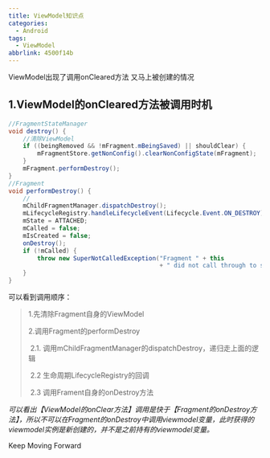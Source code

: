 ```yaml
---
title: ViewModel知识点
categories:
  - Android
tags:
  - ViewModel
abbrlink: 4500f14b
---
```




ViewModel出现了调用onCleared方法 又马上被创建的情况



## 1.ViewModel的onCleared方法被调用时机

<!-- more -->

```java
//FragmentStateManager
void destroy() {
    //清除ViewModel
    if ((beingRemoved && !mFragment.mBeingSaved) || shouldClear) {
        mFragmentStore.getNonConfig().clearNonConfigState(mFragment);
    }
    mFragment.performDestroy();
}
//Fragment   
void performDestroy() {
    //
    mChildFragmentManager.dispatchDestroy();
    mLifecycleRegistry.handleLifecycleEvent(Lifecycle.Event.ON_DESTROY);
    mState = ATTACHED;
    mCalled = false;
    mIsCreated = false;
    onDestroy();
    if (!mCalled) {
        throw new SuperNotCalledException("Fragment " + this
                                          + " did not call through to super.onDestroy()");
    }
}
```



可以看到调用顺序：

> 1.先清除Fragment自身的ViewModel
>
> 2.调用Fragment的performDestroy
>
> ​    2.1. 调用mChildFragmentManager的dispatchDestroy，递归走上面的逻辑
>
> ​    2.2 生命周期LifecycleRegistry的回调
>
> ​    2.3 调用Frament自身的onDestroy方法





*可以看出【ViewModel的onClear方法】调用是快于【Fragment的onDestroy方法】，所以不可以在Fragment的onDestroy中调用viewmodel变量，此时获得的viewmodel实例是新创建的，并不是之前持有的viewmodel变量。*



Keep Moving Forward
